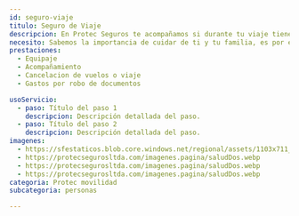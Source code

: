 ```yaml
---
id: seguro-viaje
titulo: Seguro de Viaje
descripcion: En Protec Seguros te acompañamos si durante tu viaje tienes un accidente o una enfermedad, coordinando los servicios médicos que requieras. Si no te sientes bien, recibe atención médica por medio de llamada telefónica desde donde estés para ser atendido por un experto y, de acuerdo con tu estado de salud, te orientamos de la mejor manera. Te pagamos el valor asegurado si afrontas alguna de las siguientes situaciones se te pierde o demora tu equipaje, te roban tus documentos o cancelas tu viaje. Por el WhatsApp +57 315 275 7888 opciones 1-4 puedes hacer estas reclamaciones y pedir asistencia. El seguro funciona en el mundo y te cubre en casos de emergencia justificada. Asimismo, asume el hospedaje y desplazamiento tuyo y de un acompañante si debes extender el viaje por alguna situación médica. Si mueres, tu cuerpo es trasladado al lugar donde se realicen las exequias.​​
necesito: Sabemos la importancia de cuidar de ti y tu familia, es por ello que, te brindamos las mejores opciones que te permitirán disfrutar de los momentos más especiales de tu vida con tranquilidad.
prestaciones: 
  - Equipaje
  - Acompañamiento
  - Cancelacion de vuelos o viaje
  - Gastos por robo de documentos

usoServicio:
  - paso: Título del paso 1
    descripcion: Descripción detallada del paso.
  - paso: Título del paso 2
    descripcion: Descripción detallada del paso.
imagenes:
  - https://sfestaticos.blob.core.windows.net/regional/assets/1103x711_BN_principal_21d83d7966.png
  - https://protecsegurosltda.com/imagenes.pagina/saludDos.webp
  - https://protecsegurosltda.com/imagenes.pagina/saludDos.webp
  - https://protecsegurosltda.com/imagenes.pagina/saludDos.webp
categoria: Protec movilidad
subcategoria: personas

---
```

